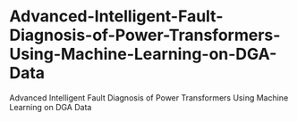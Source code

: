 # Advanced-Intelligent-Fault-Diagnosis-of-Power-Transformers-Using-Machine-Learning-on-DGA-Data
Advanced Intelligent Fault Diagnosis of Power Transformers Using Machine Learning on DGA Data
